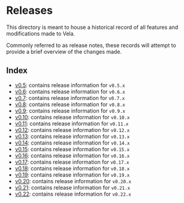 # Releases

This directory is meant to house a historical record of all features and
modifications made to Vela.

Commonly referred to as release notes, these records will attempt to provide a
brief overview of the changes made.

## Index

- [v0.5](v0.5.md): contains release information for `v0.5.x`
- [v0.6](v0.6.md): contains release information for `v0.6.x`
- [v0.7](v0.7.md): contains release information for `v0.7.x`
- [v0.8](v0.8.md): contains release information for `v0.8.x`
- [v0.9](v0.9.md): contains release information for `v0.9.x`
- [v0.10](v0.10.md): contains release information for `v0.10.x`
- [v0.11](v0.11.md): contains release information for `v0.11.x`
- [v0.12](v0.12.md): contains release information for `v0.12.x`
- [v0.13](v0.13.md): contains release information for `v0.13.x`
- [v0.14](v0.14.md): contains release information for `v0.14.x`
- [v0.15](v0.15.md): contains release information for `v0.15.x`
- [v0.16](v0.16.md): contains release information for `v0.16.x`
- [v0.17](v0.17.md): contains release information for `v0.17.x`
- [v0.18](v0.18.md): contains release information for `v0.18.x`
- [v0.19](v0.19.md): contains release information for `v0.19.x`
- [v0.20](v0.20.md): contains release information for `v0.20.x`
- [v0.21](v0.21.md): contains release information for `v0.21.x`
- [v0.22](v0.22.md): contains release information for `v0.22.x`

